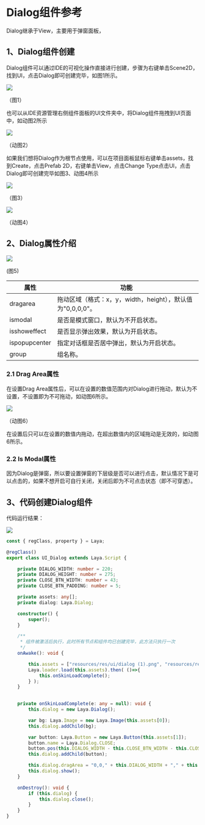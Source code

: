 # Dialog组件参考

Dialog继承于View，主要用于弹窗面板，

## 1、Dialog组件创建

Dialog组件可以通过IDE的可视化操作直接进行创建，步骤为右键单击Scene2D，找到UI，点击Dialog即可创建完毕，如图1所示。

![](img/1.png) 

（图1）

也可以从IDE资源管理右侧组件面板的UI文件夹中，将Dialog组件拖拽到UI页面中，如动图2所示

![](img/2.gif) 

（动图2）

如果我们想将Dialog作为根节点使用，可以在项目面板鼠标右键单击assets，找到Create，点击Prefab 2D，右键单击View，点击Change Type点击UI，点击Dialog即可创建完毕如图3、动图4所示

![](img/3.png) 

（图3）

![](img/4.gif) 

（动图4）

## 2、Dialog属性介绍

![](img/5.png) 

(图5)

| 属性          | 功能                                                       |
| ------------- | ---------------------------------------------------------- |
| dragarea      | 拖动区域（格式：x，y，width，height），默认值为"0,0,0,0"。 |
| ismodal       | 是否是模式窗口，默认为不开启状态。                         |
| isshoweffect  | 是否显示弹出效果，默认为开启状态。                         |
| ispopupcenter | 指定对话框是否居中弹出，默认为开启状态。                   |
| group         | 组名称。                                                   |

### 2.1 Drag Area属性

在设置Drag Area属性后，可以在设置的数值范围内对Dialog进行拖动，默认为不设置，不设置即为不可拖动，如动图6所示。

![](img/6.gif) 

（动图6）

在设置后只可以在设置的数值内拖动，在超出数值内的区域拖动是无效的，如动图6所示。

### 2.2 Is Modal属性

因为Dialog是弹窗，所以要设置弹窗的下层级是否可以进行点击，默认情况下是可以点击的，如果不想开启可自行关闭，关闭后即为不可点击状态（即不可穿透）。

## 3、代码创建Dialog组件

代码运行结果：

![](img/9.gif) 

```typescript
const { regClass, property } = Laya;

@regClass()
export class UI_Dialog extends Laya.Script {

    private DIALOG_WIDTH: number = 220;
	private DIALOG_HEIGHT: number = 275;
	private CLOSE_BTN_WIDTH: number = 43;
	private CLOSE_BTN_PADDING: number = 5;

	private assets: any[];
    private dialog: Laya.Dialog;

    constructor() {
        super();
    }

    /**
     * 组件被激活后执行，此时所有节点和组件均已创建完毕，此方法只执行一次
     */
    onAwake(): void {

		this.assets = ["resources/res/ui/dialog (1).png", "resources/res/ui/close.png"];
		Laya.loader.load(this.assets).then( ()=>{
            this.onSkinLoadComplete();
        } );
	}

	
	private onSkinLoadComplete(e: any = null): void {
		this.dialog = new Laya.Dialog();

		var bg: Laya.Image = new Laya.Image(this.assets[0]);
		this.dialog.addChild(bg);

		var button: Laya.Button = new Laya.Button(this.assets[1]);
		button.name = Laya.Dialog.CLOSE;
		button.pos(this.DIALOG_WIDTH - this.CLOSE_BTN_WIDTH - this.CLOSE_BTN_PADDING, this.CLOSE_BTN_PADDING);
		this.dialog.addChild(button);

		this.dialog.dragArea = "0,0," + this.DIALOG_WIDTH + "," + this.DIALOG_HEIGHT;
		this.dialog.show();
	}

	onDestroy(): void {
		if (this.dialog) {
			this.dialog.close();
		}
	}
}
```

